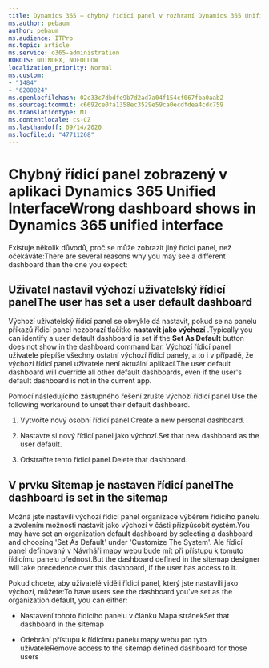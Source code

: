 ```yaml
---
title: Dynamics 365 – chybný řídicí panel v rozhraní Dynamics 365 Unified
ms.author: pebaum
author: pebaum
ms.audience: ITPro
ms.topic: article
ms.service: o365-administration
ROBOTS: NOINDEX, NOFOLLOW
localization_priority: Normal
ms.custom:
- "1484"
- "6200024"
ms.openlocfilehash: 02e33c7dbdfe9b7d2ad7a04f154cf067fba0aab2
ms.sourcegitcommit: c6692ce0fa1358ec3529e59ca0ecdfdea4cdc759
ms.translationtype: MT
ms.contentlocale: cs-CZ
ms.lasthandoff: 09/14/2020
ms.locfileid: "47711268"
---
```

# <a name="wrong-dashboard-shows-in-dynamics-365-unified-interface"></a><span data-ttu-id="ff97f-102">Chybný řídicí panel zobrazený v aplikaci Dynamics 365 Unified Interface</span><span class="sxs-lookup"><span data-stu-id="ff97f-102">Wrong dashboard shows in Dynamics 365 unified interface</span></span>

<span data-ttu-id="ff97f-103">Existuje několik důvodů, proč se může zobrazit jiný řídicí panel, než očekáváte:</span><span class="sxs-lookup"><span data-stu-id="ff97f-103">There are several reasons why you may see a different dashboard than the one you expect:</span></span>

## <a name="the-user-has-set-a-user-default-dashboard"></a><span data-ttu-id="ff97f-104">Uživatel nastavil výchozí uživatelský řídicí panel</span><span class="sxs-lookup"><span data-stu-id="ff97f-104">The user has set a user default dashboard</span></span> 

<span data-ttu-id="ff97f-105">Výchozí uživatelský řídicí panel se obvykle dá nastavit, pokud se na panelu příkazů řídicí panel nezobrazí tlačítko **nastavit jako výchozí** .</span><span class="sxs-lookup"><span data-stu-id="ff97f-105">Typically you can identify a user default dashboard is set if the **Set As Default** button does not show in the dashboard command bar.</span></span> <span data-ttu-id="ff97f-106">Výchozí řídicí panel uživatele přepíše všechny ostatní výchozí řídicí panely, a to i v případě, že výchozí řídicí panel uživatele není aktuální aplikací.</span><span class="sxs-lookup"><span data-stu-id="ff97f-106">The user default dashboard will override all other default dashboards, even if the user's default dashboard is not in the current app.</span></span>

<span data-ttu-id="ff97f-107">Pomocí následujícího zástupného řešení zrušte výchozí řídicí panel.</span><span class="sxs-lookup"><span data-stu-id="ff97f-107">Use the following workaround to unset their default dashboard.</span></span>

1. <span data-ttu-id="ff97f-108">Vytvořte nový osobní řídicí panel.</span><span class="sxs-lookup"><span data-stu-id="ff97f-108">Create a new personal dashboard.</span></span>

2. <span data-ttu-id="ff97f-109">Nastavte si nový řídicí panel jako výchozí.</span><span class="sxs-lookup"><span data-stu-id="ff97f-109">Set that new dashboard as the user default.</span></span>

3. <span data-ttu-id="ff97f-110">Odstraňte tento řídicí panel.</span><span class="sxs-lookup"><span data-stu-id="ff97f-110">Delete that dashboard.</span></span>

## <a name="the-dashboard-is-set-in-the-sitemap"></a><span data-ttu-id="ff97f-111">V prvku Sitemap je nastaven řídicí panel</span><span class="sxs-lookup"><span data-stu-id="ff97f-111">The dashboard is set in the sitemap</span></span>

<span data-ttu-id="ff97f-112">Možná jste nastavili výchozí řídicí panel organizace výběrem řídicího panelu a zvolením možnosti nastavit jako výchozí v části přizpůsobit systém.</span><span class="sxs-lookup"><span data-stu-id="ff97f-112">You may have set an organization default dashboard by selecting a dashboard and choosing 'Set As Default' under 'Customize The System'.</span></span> <span data-ttu-id="ff97f-113">Ale řídicí panel definovaný v Návrháři mapy webu bude mít při přístupu k tomuto řídicímu panelu přednost.</span><span class="sxs-lookup"><span data-stu-id="ff97f-113">But the dashboard defined in the sitemap designer will take precedence over this dashboard, if the user has access to it.</span></span>

<span data-ttu-id="ff97f-114">Pokud chcete, aby uživatelé viděli řídicí panel, který jste nastavili jako výchozí, můžete:</span><span class="sxs-lookup"><span data-stu-id="ff97f-114">To have users see the dashboard you've set as the organization default, you can either:</span></span>

* <span data-ttu-id="ff97f-115">Nastavení tohoto řídicího panelu v článku Mapa stránek</span><span class="sxs-lookup"><span data-stu-id="ff97f-115">Set that dashboard in the sitemap</span></span>

* <span data-ttu-id="ff97f-116">Odebrání přístupu k řídicímu panelu mapy webu pro tyto uživatele</span><span class="sxs-lookup"><span data-stu-id="ff97f-116">Remove access to the sitemap defined dashboard for those users</span></span>
